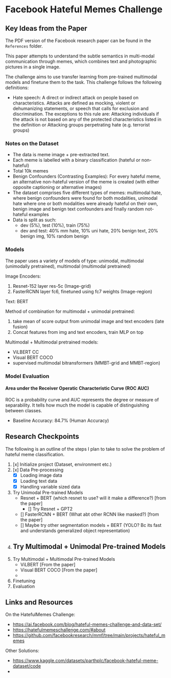 # Facebook Hateful Memes Challenge

## Key Ideas from the Paper
The PDF version of the Facebook research paper can be found in the `References` folder.

This paper attempts to understand the subtle semantics in multi-modal communication through memes, which combines text and photographic pictures in a single image.

The challenge aims to use transfer learning from pre-trained multimodal models and finetune them to the task. This challenge follows the following definitions:
- Hate speech: A direct or indirect attack on people based on characteristics. Attacks are defined as mocking, violent or dehumanizing statements, or speech that calls for exclusion and discrimination. The exceptions to this rule are: Attacking individuals if the attack is not based on any of the protected characteristics listed in the definition or Attacking groups perpetrating hate (e.g. terrorist groups)

### Notes on the Dataset
- The data is meme image + pre-extracted text. 
- Each meme is labelled with a binary classification (hateful or non-hateful)
- Total 10k memes
- Benign Confounders (Contrasting Examples): For every hateful meme, an alternative non-hateful version of the meme is created (with either opposite captioning or alternative images)
- The dataset comprises five different types of memes: multimodal hate, where benign confounders were found for both modalities, unimodal hate where one or both modalities were already hateful on their own, benign image and benign text confounders and finally random not-hateful examples
- Data is split as such:
    - dev (5%), test (10%), train (75%)
    - dev and test: 40% mm hate, 10% uni hate, 20% benign text, 20% benign img, 10% random benign


### Models
The paper uses a variety of models of type: unimodal, multimodal (unimodally pretrained), multimodal (multimodal pretrained)

Image Encoders:
1. Resnet-152 layer res-5c (Image-grid)
2. FasterRCNN layer fc6, finetuned using fc7 weights (Image-region)

Text: BERT

Method of combination for multimodal + unimodal pretrained:
1. take mean of score output from unimodal image and text encoders (late fusion)
2. Concat features from img and text encoders, train MLP on top

Multimodal + Multimodal pretrained models:
- ViLBERT CC
- Visual BERT COCO
- supervised multimodal bitransformers (MMBT-grid and MMBT-region)

### Model Evaluation
#### Area under the Receiver Operatic Characteristic Curve (ROC AUC)
ROC is a probability curve and AUC represents the degree or measure of separability. It tells how much the model is capable of distinguishing between classes.

- Baseline Accuracy: 84.7% (Human Accuracy)



## Research Checkpoints
The following is an outline of the steps I plan to take to solve the problem of hateful meme classification.

1. [x] Initialize project (Dataset, environment etc.)
2. [x] Data Pre-processing
    - [x] Loading image data
    - [x] Loading text data
    - [x] Handling variable sized data
3. Try Unimodal Pre-trained Models
    - Resnet + BERT (which resnet to use? will it make a difference?) [from the paper]
        - [] Try Resnet + GPT2
    - [] FasterRCNN + BERT (What abt other RCNN like masked?) [from the paper]
    - [] Maybe try other segmentation models + BERT (YOLO? Bc its fast and understands generalized object representation)
4. Try Multimodal + Unimodal Pre-trained Models
    -
5. Try Multimodal + Multimodal Pre-trained Models
   - ViLBERT [From the paper]
   - Visual BERT COCO [From the paper]
   -
6. Finetuning
7. Evaluation

## Links and Resources
On the HatefulMemes Challenge:
- https://ai.facebook.com/blog/hateful-memes-challenge-and-data-set/
- https://hatefulmemeschallenge.com/#about
- https://github.com/facebookresearch/mmf/tree/main/projects/hateful_memes

Other Solutions:
- https://www.kaggle.com/datasets/parthplc/facebook-hateful-meme-dataset/code
- 